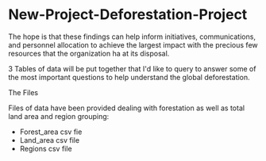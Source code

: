 # New-Project-Deforestation-Project
The hope is that these findings can help inform initiatives, communications, and personnel allocation to achieve the largest impact with the precious few resources that the organization ha at its disposal.

3 Tables of data will be put together that I'd like to query to answer some of the most important questions to help understand the global deforestation.

The Files

Files of data have been provided dealing with forestation as well as total land area and region grouping:

- Forest_area csv fie
- Land_area csv file
- Regions csv file



          
